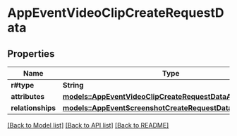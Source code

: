 # AppEventVideoClipCreateRequestData

## Properties

Name | Type | Description | Notes
------------ | ------------- | ------------- | -------------
**r#type** | **String** |  | 
**attributes** | [**models::AppEventVideoClipCreateRequestDataAttributes**](AppEventVideoClipCreateRequest_data_attributes.md) |  | 
**relationships** | [**models::AppEventScreenshotCreateRequestDataRelationships**](AppEventScreenshotCreateRequest_data_relationships.md) |  | 

[[Back to Model list]](../README.md#documentation-for-models) [[Back to API list]](../README.md#documentation-for-api-endpoints) [[Back to README]](../README.md)


